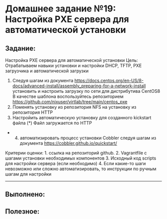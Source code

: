 # **Домашнее задание №19: Настройка PXE сервера для автоматической установки**

## **Задание:**
Настройка PXE сервера для автоматической установки
Цель: Отрабатываем навыки установки и настройки DHCP, TFTP, PXE загрузчика и автоматической загрузки
1. Следуя шагам из документа https://docs.centos.org/en-US/8-docs/advanced-install/assembly_preparing-for-a-network-install установить и настроить загрузку по сети для дистрибутива CentOS8
В качестве шаблона воспользуйтесь репозиторием https://github.com/nixuser/virtlab/tree/main/centos_pxe
2. Поменять установку из репозитория NFS на установку из репозитория HTTP
3. Настройить автоматическую установку для созданного kickstart файла (*) Файл загружается по HTTP
* 4. автоматизировать процесс установки Cobbler cледуя шагам из документа https://cobbler.github.io/quickstart/

Критерии оценки: 1. ссылка на репозиторий github.
2. Vagrantfile с шагами установки необходимых компонентов
3. Исходный код scripts для настройки сервера (если необходимо)
4. Если какие-то шаги невозможно или сложно автоматизировать, то инструкции по ручным шагам для настройки

---

## **Выполнено:**


## **Полезное:**

